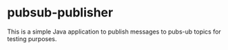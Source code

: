 # pubsub-publisher
This is a simple Java application to publish messages to pubs-ub topics for testing purposes. 
